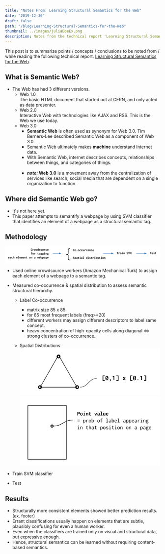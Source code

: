 ```yaml
---
title: "Notes From: Learning Structural Semantics for the Web"
date: "2019-12-30"
draft: false
path: "/blog/Learning-Structural-Semantics-for-the-Web"
thumbnail: ../images/juliaDoeEx.png
description: Notes from the technical report 'Learning Structural Semantics for the Web'
---
```


This post is to summarize points / concepts / conclusions to be noted 
from / while reading the following technical report: [Learning Structural Semantics for the Web](https://hci.stanford.edu/cstr/reports/2012-03.pdf).

## What is Semantic Web?
* The Web has had 3 different versions.
    * Web 1.0<br/>
    The basic HTML document that started out at CERN, and only acted as data presenter.
    * Web 2.0<br/>
    Interactive Web with technologies like AJAX and RSS.
    This is the Web we use today.
    * Web 3.0<br/>
        * **Semantic Web** is often used as synonym for Web 3.0. Tim Berners-Lee described Semantic Web as a component of Web 3.0.<br/>
        * Semantic Web ultimately makes **machine** understand Internet data. 
        * With Semantic Web, internet describes concepts, relationships between things, and categories of things.
        <br/><br/>
        * ***note:* Web 3.0** is a movement away from the centralization of services like search, social media 
        that are dependent on a single organization to function.

## Where did Semantic Web go?
* It's not here yet. 
* This paper attempts to semantify a webpage by using SVM classifier 
that identifies an element of a webpage as a structural semantic tag.

## Methodology
![methodology](../images/post02-methodology.png)
* Used online crowdsource workers (Amazon Mechanical Turk) to assign each element of a webpage to a semantic tag.
* Measured co-occurrence & spatial distribution to assess semantic structural hierarchy.
    * Label Co-occurrence
        * matrix size 85 x 85
        * for 85 most frequent labels (freq>=20)
        * different workers may assign different descriptors to label same concept.
        * heavy concentration of high-opacity cells along diagonal <=> strong clusters of co-occurrence.
    
    * Spatial Distributions
        ![bounding-rectangle](../images/post02-spatial-dist.png) ![point value](../images/post02-sptial-dist-2.png)

* Train SVM classifier
* Test 


## Results
* Structurally more consistent elements showed better prediction results. (ex. footer)
* Errant classifications usually happen on elements that are subtle, plausibly confusing for even a human worker.
* Even when the classifiers are trained only on visual and structural data, but expressive enough.
* Hence, structural semantics can be learned without requiring content-based semantics.
